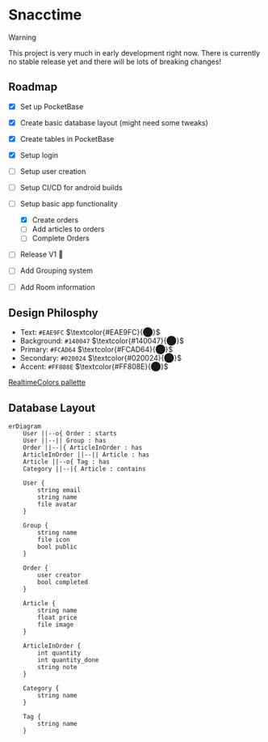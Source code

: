 # Snacctime

> [!warning]
> This project is very much in early development right now.
> There is currently no stable release yet and there will be lots of breaking changes!

## Roadmap
- [x] Set up PocketBase
- [x] Create basic database layout (might need some tweaks)
- [x] Create tables in PocketBase
- [x] Setup login
- [ ] Setup user creation
- [ ] Setup CI/CD for android builds
- [ ] Setup basic app functionality
    - [x] Create orders
    - [ ] Add articles to orders
    - [ ] Complete Orders
- [ ] Release V1 :tada:

- [ ] Add Grouping system
- [ ] Add Room information

## Design Philosphy
- Text: `#EAE9FC` $\textcolor{#EAE9FC}{⬤}$
- Background: `#140047` $\textcolor{#140047}{⬤}$
- Primary: `#FCAD64` $\textcolor{#FCAD64}{⬤}$
- Secondary: `#020024` $\textcolor{#020024}{⬤}$
- Accent: `#FF808E` $\textcolor{#FF808E}{⬤}$
  
[RealtimeColors pallette](https://www.realtimecolors.com/dashboard?colors=eae9fc-140047-fcad64-020024-ff808e&fonts=Poppins-Poppins)

## Database Layout
```mermaid
erDiagram
    User ||--o{ Order : starts
    User ||--|| Group : has
    Order ||--|{ ArticleInOrder : has
    ArticleInOrder ||--|| Article : has
    Article ||--o{ Tag : has
    Category ||--|{ Article : contains

    User {
        string email
        string name
        file avatar
    }

    Group {
        string name
        file icon
        bool public
    }

    Order {
        user creator
        bool completed
    }

    Article {
        string name
        float price
        file image
    }

    ArticleInOrder {
        int quantity
        int quantity_done
        string note
    }

    Category {
        string name
    }

    Tag {
        string name
    }
```
